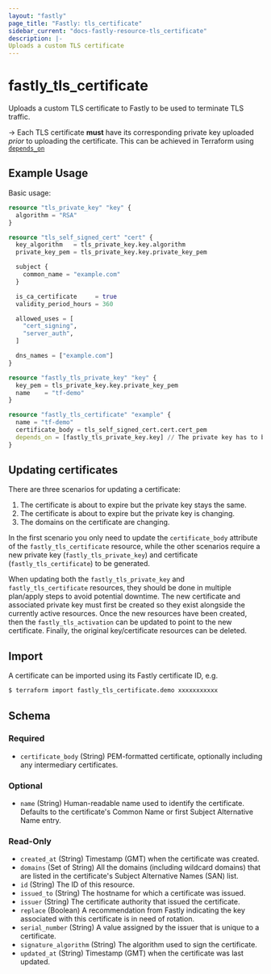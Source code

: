 ```yaml
---
layout: "fastly"
page_title: "Fastly: tls_certificate"
sidebar_current: "docs-fastly-resource-tls_certificate"
description: |-
Uploads a custom TLS certificate
---
```


# fastly_tls_certificate

Uploads a custom TLS certificate to Fastly to be used to terminate TLS traffic.

-> Each TLS certificate **must** have its corresponding private key uploaded _prior_ to uploading the certificate. This
can be achieved in Terraform using [`depends_on`](https://www.terraform.io/docs/configuration/meta-arguments/depends_on.html)

## Example Usage

Basic usage:

```terraform
resource "tls_private_key" "key" {
  algorithm = "RSA"
}

resource "tls_self_signed_cert" "cert" {
  key_algorithm   = tls_private_key.key.algorithm
  private_key_pem = tls_private_key.key.private_key_pem

  subject {
    common_name = "example.com"
  }

  is_ca_certificate     = true
  validity_period_hours = 360

  allowed_uses = [
    "cert_signing",
    "server_auth",
  ]

  dns_names = ["example.com"]
}

resource "fastly_tls_private_key" "key" {
  key_pem = tls_private_key.key.private_key_pem
  name    = "tf-demo"
}

resource "fastly_tls_certificate" "example" {
  name = "tf-demo"
  certificate_body = tls_self_signed_cert.cert.cert_pem
  depends_on = [fastly_tls_private_key.key] // The private key has to be present before the certificate can be uploaded
}
```

## Updating certificates

There are three scenarios for updating a certificate:

1. The certificate is about to expire but the private key stays the same.
2. The certificate is about to expire but the private key is changing.
3. The domains on the certificate are changing.

In the first scenario you only need to update the `certificate_body` attribute of the `fastly_tls_certificate` resource, while the other scenarios require a new private key (`fastly_tls_private_key`) and certificate (`fastly_tls_certificate`) to be generated.

When updating both the `fastly_tls_private_key` and `fastly_tls_certificate` resources, they should be done in multiple plan/apply steps to avoid potential downtime. The new certificate and associated private key must first be created so they exist alongside the currently active resources. Once the new resources have been created, then the `fastly_tls_activation` can be updated to point to the new certificate. Finally, the original key/certificate resources can be deleted.

## Import

A certificate can be imported using its Fastly certificate ID, e.g.

```sh
$ terraform import fastly_tls_certificate.demo xxxxxxxxxxx
```

<!-- schema generated by tfplugindocs -->
## Schema

### Required

- `certificate_body` (String) PEM-formatted certificate, optionally including any intermediary certificates.

### Optional

- `name` (String) Human-readable name used to identify the certificate. Defaults to the certificate's Common Name or first Subject Alternative Name entry.

### Read-Only

- `created_at` (String) Timestamp (GMT) when the certificate was created.
- `domains` (Set of String) All the domains (including wildcard domains) that are listed in the certificate's Subject Alternative Names (SAN) list.
- `id` (String) The ID of this resource.
- `issued_to` (String) The hostname for which a certificate was issued.
- `issuer` (String) The certificate authority that issued the certificate.
- `replace` (Boolean) A recommendation from Fastly indicating the key associated with this certificate is in need of rotation.
- `serial_number` (String) A value assigned by the issuer that is unique to a certificate.
- `signature_algorithm` (String) The algorithm used to sign the certificate.
- `updated_at` (String) Timestamp (GMT) when the certificate was last updated.
